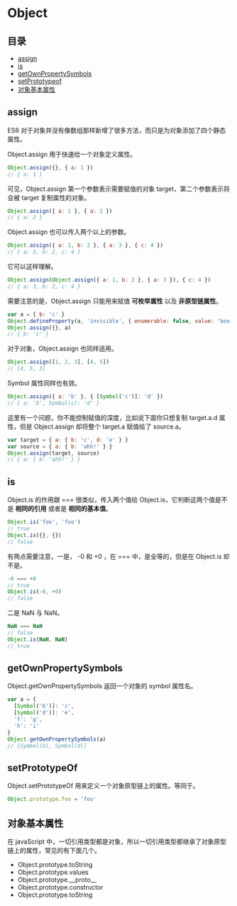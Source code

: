 # Object
## 目录
- [assign](#assign)
- [is](#is)
- [getOwnPropertySymbols](#getOwnPropertySymbols)
- [setPrototypeof](#setPrototypeOf)
- [对象基本属性](#对象基本属性)
## assign
ES6 对于对象并没有像数组那样新增了很多方法，而只是为对象添加了四个静态属性。

Object.assign 用于快速给一个对象定义属性。

``` javaScript
Object.assign({}, { a: 1 })
// { a: 1 }
```

可见，Object.assign 第一个参数表示需要赋值的对象 target，第二个参数表示将会被 target 复制属性的对象。

``` javaScript
Object.assign({ a: 1 }, { a: 2 })
// { a: 2 }
```

Object.assign 也可以传入两个以上的参数。

``` javaScript
Object.assign({ a: 1, b: 2 }, { a: 3 }, { c: 4 })
// { a: 3, b: 2, c: 4 }
```

它可以这样理解。

``` javaScript
Object.assign(Object.assign({ a: 1, b: 2 }, { a: 3 }), { c: 4 })
// { a: 3, b: 2, c: 4 }
```

需要注意的是，Object.assign 只能用来赋值 **可枚举属性** 以及 **非原型链属性**。

``` javaScript
var a = { b: 'c' }
Object.defineProperty(a, 'invisible', { enumerable: false, value: 'boo! ahhh!' })
Object.assign({}, a)
// { b: 'c' }
```

对于对象，Object.assign 也同样适用。

``` javaScript
Object.assign([1, 2, 3], [4, 5])
// [4, 5, 3]
```

Symbol 属性同样也有效。

``` javaScript
Object.assign({ a: 'b' }, { [Symbol('c')]: 'd' })
// { a: 'b', Symbol(c): 'd' }
```

这里有一个问题，你不能控制赋值的深度，比如说下面你只想复制 target.a.d 属性，但是 Object.assign 却将整个 target.a 赋值给了 source.a。

``` javaScript
var target = { a: { b: 'c', d: 'e' } }
var source = { a: { b: 'ahh!' } }
Object.assign(target, source)
// { a: { b: 'ahh!' } }
```
## is
Object.is 的作用跟 === 很类似，传入两个值给 Object.is，它判断这两个值是不是 **相同的引用** 或者是 **相同的基本值**。

``` javaScript
Object.is('foo', 'foo')
// true
Object.is({}, {})
// false
```

有两点需要注意，一是， -0 和 +0 ，在 === 中，是全等的，但是在 Object.is 却不是。

``` javaScript
-0 === +0
// true
Object.is(-0, +0)
// false
```

二是 NaN 与 NaN。

``` javaScript
NaN === NaN
// false
Object.is(NaN, NaN)
// true
```

## getOwnPropertySymbols
Object.getOwnPropertySymbols 返回一个对象的 symbol 属性名。

``` javaScript
var a = {
  [Symbol('b')]: 'c',
  [Symbol('d')]: 'e',
  'f': 'g',
  'h': 'i'
}
Object.getOwnPropertySymbols(a)
// [Symbol(b), Symbol(d)]
```

## setPrototypeOf
Object.setPrototypeOf 用来定义一个对象原型链上的属性。等同于。

``` javaScript
Object.prototype.foo = 'foo'
```

## 对象基本属性
在 javaScript 中，一切引用类型都是对象，所以一切引用类型都继承了对象原型链上的属性，常见的有下面几个。
- Object.prototype.toString
- Object.prototype.values
- Object.prototype.\_\_proto\_\_
- Object.prototype.constructor
- Object.prototype.toString